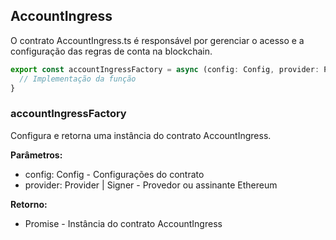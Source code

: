 ## AccountIngress
O contrato AccountIngress.ts é responsável por gerenciar o acesso e a configuração das regras de conta na blockchain.

```typescript
export const accountIngressFactory = async (config: Config, provider: Provider | Signer) => {
  // Implementação da função
}
```

### accountIngressFactory
Configura e retorna uma instância do contrato AccountIngress.

**Parâmetros:**
- config: Config - Configurações do contrato
- provider: Provider | Signer - Provedor ou assinante Ethereum

**Retorno:**
- Promise<AccountIngress> - Instância do contrato AccountIngress
